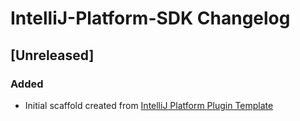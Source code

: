 <!-- Keep a Changelog guide -> https://keepachangelog.com -->

# IntelliJ-Platform-SDK Changelog

## [Unreleased]
### Added
- Initial scaffold created from [IntelliJ Platform Plugin Template](https://github.com/JetBrains/intellij-platform-plugin-template)
